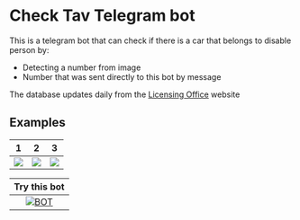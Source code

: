 # Check Tav Telegram bot

This is a telegram bot that can check if there is a car that belongs to disable person by:
 - Detecting a number from image
 - Number that was sent directly to this bot by message 

The database updates daily from the [Licensing Office](https://data.gov.il/dataset/rechev-tag-nachim) website

## Examples

| 1 | 2 | 3 |
| :---:         |     :---:      |          :---: |
| ![](https://i.imgur.com/gzBamlq.jpg)  | ![](https://i.imgur.com/gAKCjjo.jpg)     | ![](https://i.imgur.com/4alTskB.jpg)|


|Try this bot|
|:---:|
|[![BOT](https://i.imgur.com/6J3WFGp.jpg?1)](https://t.me/checkTavBot)|

